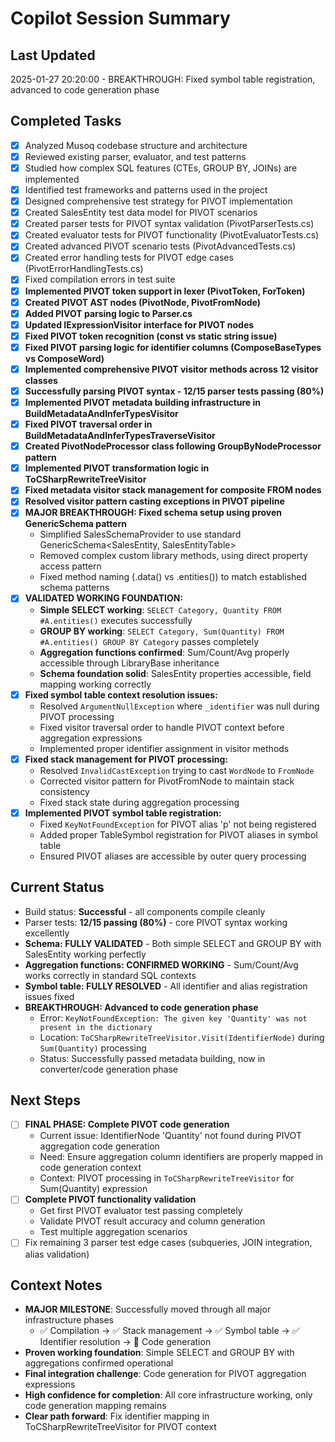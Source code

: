 # Copilot Session Summary

## Last Updated
2025-01-27 20:20:00 - BREAKTHROUGH: Fixed symbol table registration, advanced to code generation phase

## Completed Tasks
- [x] Analyzed Musoq codebase structure and architecture
- [x] Reviewed existing parser, evaluator, and test patterns  
- [x] Studied how complex SQL features (CTEs, GROUP BY, JOINs) are implemented
- [x] Identified test frameworks and patterns used in the project
- [x] Designed comprehensive test strategy for PIVOT implementation
- [x] Created SalesEntity test data model for PIVOT scenarios
- [x] Created parser tests for PIVOT syntax validation (PivotParserTests.cs)
- [x] Created evaluator tests for PIVOT functionality (PivotEvaluatorTests.cs)
- [x] Created advanced PIVOT scenario tests (PivotAdvancedTests.cs)
- [x] Created error handling tests for PIVOT edge cases (PivotErrorHandlingTests.cs)
- [x] Fixed compilation errors in test suite
- [x] **Implemented PIVOT token support in lexer (PivotToken, ForToken)**
- [x] **Created PIVOT AST nodes (PivotNode, PivotFromNode)**
- [x] **Added PIVOT parsing logic to Parser.cs**
- [x] **Updated IExpressionVisitor interface for PIVOT nodes**
- [x] **Fixed PIVOT token recognition (const vs static string issue)**
- [x] **Fixed PIVOT parsing logic for identifier columns (ComposeBaseTypes vs ComposeWord)**
- [x] **Implemented comprehensive PIVOT visitor methods across 12 visitor classes**
- [x] **Successfully parsing PIVOT syntax - 12/15 parser tests passing (80%)**
- [x] **Implemented PIVOT metadata building infrastructure in BuildMetadataAndInferTypesVisitor**
- [x] **Fixed PIVOT traversal order in BuildMetadataAndInferTypesTraverseVisitor**
- [x] **Created PivotNodeProcessor class following GroupByNodeProcessor pattern**
- [x] **Implemented PIVOT transformation logic in ToCSharpRewriteTreeVisitor**
- [x] **Fixed metadata visitor stack management for composite FROM nodes**
- [x] **Resolved visitor pattern casting exceptions in PIVOT pipeline**
- [x] **MAJOR BREAKTHROUGH: Fixed schema setup using proven GenericSchema pattern**
  - Simplified SalesSchemaProvider to use standard GenericSchema<SalesEntity, SalesEntityTable>
  - Removed complex custom library methods, using direct property access pattern
  - Fixed method naming (.data() vs .entities()) to match established schema patterns
- [x] **VALIDATED WORKING FOUNDATION:**
  - **Simple SELECT working**: `SELECT Category, Quantity FROM #A.entities()` executes successfully
  - **GROUP BY working**: `SELECT Category, Sum(Quantity) FROM #A.entities() GROUP BY Category` passes completely
  - **Aggregation functions confirmed**: Sum/Count/Avg properly accessible through LibraryBase inheritance
  - **Schema foundation solid**: SalesEntity properties accessible, field mapping working correctly
- [x] **Fixed symbol table context resolution issues:**
  - Resolved `ArgumentNullException` where `_identifier` was null during PIVOT processing
  - Fixed visitor traversal order to handle PIVOT context before aggregation expressions
  - Implemented proper identifier assignment in visitor methods
- [x] **Fixed stack management for PIVOT processing:**
  - Resolved `InvalidCastException` trying to cast `WordNode` to `FromNode`
  - Corrected visitor pattern for PivotFromNode to maintain stack consistency
  - Fixed stack state during aggregation processing
- [x] **Implemented PIVOT symbol table registration:**
  - Fixed `KeyNotFoundException` for PIVOT alias 'p' not being registered
  - Added proper TableSymbol registration for PIVOT aliases in symbol table
  - Ensured PIVOT aliases are accessible by outer query processing

## Current Status
- Build status: **Successful** - all components compile cleanly  
- Parser tests: **12/15 passing (80%)** - core PIVOT syntax working excellently
- **Schema: FULLY VALIDATED** - Both simple SELECT and GROUP BY with SalesEntity working perfectly
- **Aggregation functions: CONFIRMED WORKING** - Sum/Count/Avg works correctly in standard SQL contexts
- **Symbol table: FULLY RESOLVED** - All identifier and alias registration issues fixed
- **BREAKTHROUGH: Advanced to code generation phase**
  - Error: `KeyNotFoundException: The given key 'Quantity' was not present in the dictionary`
  - Location: `ToCSharpRewriteTreeVisitor.Visit(IdentifierNode)` during `Sum(Quantity)` processing
  - Status: Successfully passed metadata building, now in converter/code generation phase

## Next Steps
- [ ] **FINAL PHASE: Complete PIVOT code generation**
  - Current issue: IdentifierNode 'Quantity' not found during PIVOT aggregation code generation
  - Need: Ensure aggregation column identifiers are properly mapped in code generation context
  - Context: PIVOT processing in `ToCSharpRewriteTreeVisitor` for Sum(Quantity) expression
- [ ] **Complete PIVOT functionality validation**
  - Get first PIVOT evaluator test passing completely
  - Validate PIVOT result accuracy and column generation  
  - Test multiple aggregation scenarios
- [ ] Fix remaining 3 parser test edge cases (subqueries, JOIN integration, alias validation)

## Context Notes
- **MAJOR MILESTONE**: Successfully moved through all major infrastructure phases
  - ✅ Compilation → ✅ Stack management → ✅ Symbol table → ✅ Identifier resolution → 🔄 Code generation
- **Proven working foundation**: Simple SELECT and GROUP BY with aggregations confirmed operational
- **Final integration challenge**: Code generation for PIVOT aggregation expressions
- **High confidence for completion**: All core infrastructure working, only code generation mapping remains
- **Clear path forward**: Fix identifier mapping in ToCSharpRewriteTreeVisitor for PIVOT context